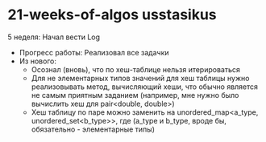 # 21-weeks-of-algos usstasikus
5 неделя: Начал вести Log
- Прогресс работы:
    Реализовал все задачки
- Из нового:
    - Осознал (вновь), что по хеш-таблице нельзя итерироваться
    - Для не элементарных типов значений для хеш таблицы нужно реализовывать метод, вычисляющий хеши, что обычно является не самым приятным заданием (например, мне нужно было вычислить хеш для pair<double, double>)
    - Хеш таблицу по паре можно заменить на unordered_map<a_type, unordered_set<b_type>>, где (a_type и b_type, вроде бы, обязательно - элементарные типы)
